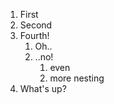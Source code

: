 1. First
2. Second
4. Fourth!
    1. Oh..
    2. ..no!
        1. even
        2. more nesting
8. What's up? 
